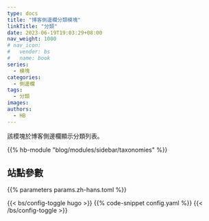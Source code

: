```yaml
---
type: docs
title: "博客側邊欄分類模塊"
linkTitle: "分類"
date: 2023-06-19T19:03:29+08:00
nav_weight: 1000
# nav_icon:
#   vendor: bs
#   name: book
series:
  - 模塊
categories:
  - 側邊欄
tags:
  - 分類
images:
authors:
  - HB
---
```


該模塊於博客側邊欄顯示分類列表。

<!--more-->

{{% hb-module "blog/modules/sidebar/taxonomies" %}}

## 站點參數

{{% parameters params.zh-hans.toml %}}

{{< bs/config-toggle hugo >}}
{{% code-snippet config.yaml %}}
{{< /bs/config-toggle >}}
